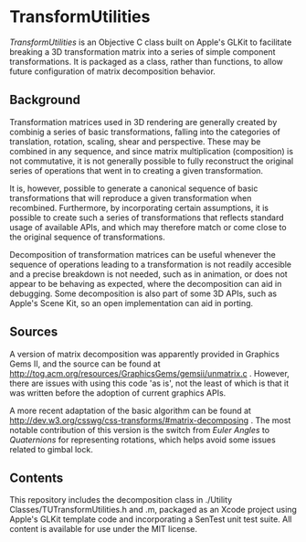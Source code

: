 TransformUtilities
==================

*TransformUtilities* is an Objective C class built on Apple's GLKit to facilitate breaking a 3D transformation matrix into a series of simple component transformations.  It is packaged as a class, rather than functions, to allow future configuration of matrix decomposition behavior.

Background
----------

Transformation matrices used in 3D rendering are generally created by combinig a series of basic transformations, falling into the categories of translation, rotation, scaling, shear and perspective.  These may be combined in any sequence, and since matrix multiplication (composition) is not commutative, it is not generally possible to fully reconstruct the original series of operations that went in to creating a given transformation.

It is, however, possible to generate a canonical sequence of basic transformations that will reproduce a given transformation when recombined.  Furthermore, by incorporating certain assumptions, it is possible to create such a series of transformations that reflects standard usage of available APIs, and which may therefore match or come close to the original sequence of transformations.

Decomposition of transformation matrices can be useful whenever the sequence of operations leading to a transformation is not readily accesible and a precise breakdown is not needed, such as in animation, or does not appear to be behaving as expected, where the decomposition can aid in debugging.  Some decomposition is also part of some 3D APIs, such as Apple's Scene Kit, so an open implementation can aid in porting.

Sources
-------

A version of matrix decomposition was apparently provided in Graphics Gems II, and the source can be found at http://tog.acm.org/resources/GraphicsGems/gemsii/unmatrix.c .  However, there are issues with using this code 'as is', not the least of which is that it was written before the adoption of current graphics APIs.

A more recent adaptation of the basic algorithm can be found at http://dev.w3.org/csswg/css-transforms/#matrix-decomposing .  The most notable contribution of this version is the switch from *Euler Angles* to *Quaternions* for representing rotations, which helps avoid some issues related to gimbal lock.

Contents
--------

This repository includes the decomposition class in ./Utility Classes/TUTransformUtilities.h and .m, packaged as an Xcode project using Apple's GLKit template code and incorporating a SenTest unit test suite.  All content is available for use under the MIT license.
